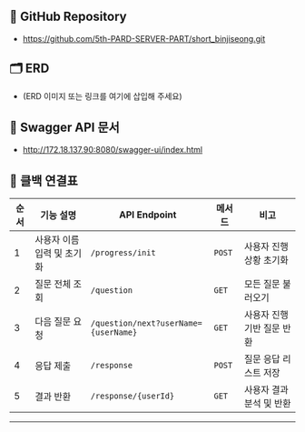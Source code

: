 
## 📌 GitHub Repository
- https://github.com/5th-PARD-SERVER-PART/short_binjiseong.git

## 🗂 ERD
- (ERD 이미지 또는 링크를 여기에 삽입해 주세요)

## 🔗 Swagger API 문서
- http://172.18.137.90:8080/swagger-ui/index.html

## 🔄 클백 연결표

| 순서 | 기능 설명 | API Endpoint | 메서드 | 비고 |
|------|-----------|---------------|--------|------|
| 1 | 사용자 이름 입력 및 초기화 | `/progress/init` | `POST` | 사용자 진행 상황 초기화 |
| 2 | 질문 전체 조회 | `/question` | `GET` | 모든 질문 불러오기 |
| 3 | 다음 질문 요청 | `/question/next?userName={userName}` | `GET` | 사용자 진행 기반 질문 반환 |
| 4 | 응답 제출 | `/response` | `POST` | 질문 응답 리스트 저장 |
| 5 | 결과 반환 | `/response/{userId}` | `GET` | 사용자 결과 분석 및 반환 |

---

